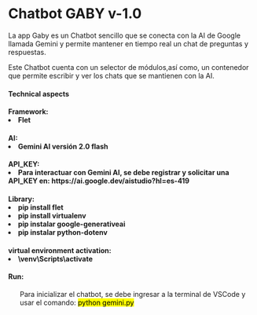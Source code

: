 <caption>
    <div class="container" style="text-aling:center";>
        <h1>Chatbot GABY v-1.0</h1>
    </div>
</caption>

<section>
<div class="container">
    <p>La app Gaby es un Chatbot sencillo que se conecta con la AI de Google llamada Gemini y permite mantener en tiempo real un chat de preguntas y respuestas.</p>
    <p>Este Chatbot cuenta con un selector de módulos,así como, un contenedor que permite escribir y ver los chats que se mantienen con la AI. </p>
</div>

<div class="container my-2">
    <h4>Technical aspects</h4>
</div>

<div class="container">
    <h4>Framework:</4>
    <li>Flet</li>
</div>

<div class="container">
    <h4>AI:</4>
    <li>Gemini AI versión 2.0 flash</li>
</div>

<div class="container">
    <h4>API_KEY:</4>
    <li>Para interactuar con Gemini AI, se debe registrar y solicitar una API_KEY en: https://ai.google.dev/aistudio?hl=es-419</li>
</div>

<div class="container">
    <h4>Library:</4>
        <li>pip install flet</li>
        <li>pip install virtualenv</li>
        <li>pip instalar google-generativeai</li>
        <li>pip instalar python-dotenv</li>
</div>

<div class="container">
    <h4>virtual environment activation:</4>
        <li>\venv\Scripts\activate</li>
</div>
</section>
        
<footer>
<div class="container my-2">
    <h4>Run:</h4>
</div>

<div class="container my-2">
    <ol>Para inicializar el chatbot, se debe ingresar a la terminal de VSCode y usar el comando: <mark>python gemini.py</mark></ol> 
</div>
</footer>
